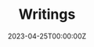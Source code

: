 ---
title: Writings
summary: A wide variety of writings - read at your own risk (or benefit)!
date: "2023-04-25T00:00:00Z"
authors: ["admin"]
tags: ''
# featured: true - to add when more writings come out
# categories: ["name"] 
# eventually will add in categories based on what I post

# will need to switch draft to false once I'm ready
draft: true

# View.
#   1 = List
#   2 = Compact
#   3 = Card
view: 5

# Optional header image (relative to `static/media/` folder).
header:
  caption: ''
  image: ''
---
